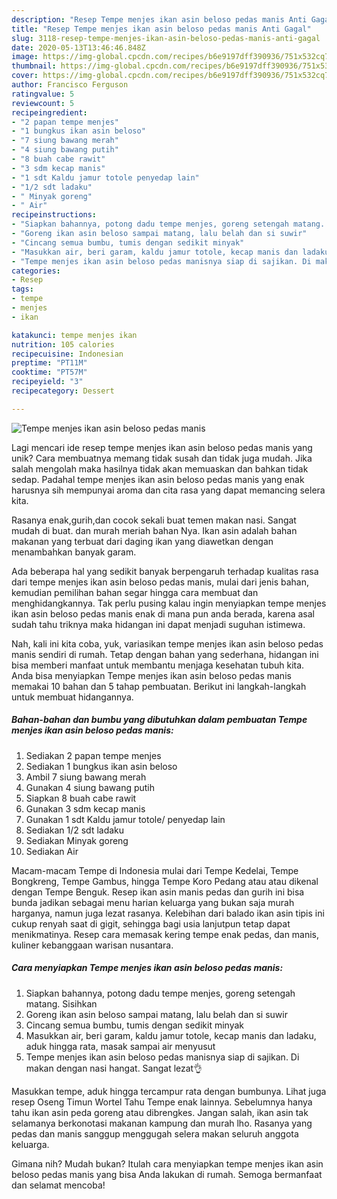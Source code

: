 ```yaml
---
description: "Resep Tempe menjes ikan asin beloso pedas manis Anti Gagal"
title: "Resep Tempe menjes ikan asin beloso pedas manis Anti Gagal"
slug: 3118-resep-tempe-menjes-ikan-asin-beloso-pedas-manis-anti-gagal
date: 2020-05-13T13:46:46.848Z
image: https://img-global.cpcdn.com/recipes/b6e9197dff390936/751x532cq70/tempe-menjes-ikan-asin-beloso-pedas-manis-foto-resep-utama.jpg
thumbnail: https://img-global.cpcdn.com/recipes/b6e9197dff390936/751x532cq70/tempe-menjes-ikan-asin-beloso-pedas-manis-foto-resep-utama.jpg
cover: https://img-global.cpcdn.com/recipes/b6e9197dff390936/751x532cq70/tempe-menjes-ikan-asin-beloso-pedas-manis-foto-resep-utama.jpg
author: Francisco Ferguson
ratingvalue: 5
reviewcount: 5
recipeingredient:
- "2 papan tempe menjes"
- "1 bungkus ikan asin beloso"
- "7 siung bawang merah"
- "4 siung bawang putih"
- "8 buah cabe rawit"
- "3 sdm kecap manis"
- "1 sdt Kaldu jamur totole penyedap lain"
- "1/2 sdt ladaku"
- " Minyak goreng"
- " Air"
recipeinstructions:
- "Siapkan bahannya, potong dadu tempe menjes, goreng setengah matang. Sisihkan"
- "Goreng ikan asin beloso sampai matang, lalu belah dan si suwir"
- "Cincang semua bumbu, tumis dengan sedikit minyak"
- "Masukkan air, beri garam, kaldu jamur totole, kecap manis dan ladaku, aduk hingga rata, masak sampai air menyusut"
- "Tempe menjes ikan asin beloso pedas manisnya siap di sajikan. Di makan dengan nasi hangat. Sangat lezat👌"
categories:
- Resep
tags:
- tempe
- menjes
- ikan

katakunci: tempe menjes ikan 
nutrition: 105 calories
recipecuisine: Indonesian
preptime: "PT11M"
cooktime: "PT57M"
recipeyield: "3"
recipecategory: Dessert

---
```



![Tempe menjes ikan asin beloso pedas manis](https://img-global.cpcdn.com/recipes/b6e9197dff390936/751x532cq70/tempe-menjes-ikan-asin-beloso-pedas-manis-foto-resep-utama.jpg)

Lagi mencari ide resep tempe menjes ikan asin beloso pedas manis yang unik? Cara membuatnya memang tidak susah dan tidak juga mudah. Jika salah mengolah maka hasilnya tidak akan memuaskan dan bahkan tidak sedap. Padahal tempe menjes ikan asin beloso pedas manis yang enak harusnya sih mempunyai aroma dan cita rasa yang dapat memancing selera kita.

Rasanya enak,gurih,dan cocok sekali buat temen makan nasi. Sangat mudah di buat. dan murah meriah bahan Nya. Ikan asin adalah bahan makanan yang terbuat dari daging ikan yang diawetkan dengan menambahkan banyak garam.

Ada beberapa hal yang sedikit banyak berpengaruh terhadap kualitas rasa dari tempe menjes ikan asin beloso pedas manis, mulai dari jenis bahan, kemudian pemilihan bahan segar hingga cara membuat dan menghidangkannya. Tak perlu pusing kalau ingin menyiapkan tempe menjes ikan asin beloso pedas manis enak di mana pun anda berada, karena asal sudah tahu triknya maka hidangan ini dapat menjadi suguhan istimewa.


Nah, kali ini kita coba, yuk, variasikan tempe menjes ikan asin beloso pedas manis sendiri di rumah. Tetap dengan bahan yang sederhana, hidangan ini bisa memberi manfaat untuk membantu menjaga kesehatan tubuh kita. Anda bisa menyiapkan Tempe menjes ikan asin beloso pedas manis memakai 10 bahan dan 5 tahap pembuatan. Berikut ini langkah-langkah untuk membuat hidangannya.

<!--inarticleads1-->

##### Bahan-bahan dan bumbu yang dibutuhkan dalam pembuatan Tempe menjes ikan asin beloso pedas manis:

1. Sediakan 2 papan tempe menjes
1. Sediakan 1 bungkus ikan asin beloso
1. Ambil 7 siung bawang merah
1. Gunakan 4 siung bawang putih
1. Siapkan 8 buah cabe rawit
1. Gunakan 3 sdm kecap manis
1. Gunakan 1 sdt Kaldu jamur totole/ penyedap lain
1. Sediakan 1/2 sdt ladaku
1. Sediakan  Minyak goreng
1. Sediakan  Air


Macam-macam Tempe di Indonesia mulai dari Tempe Kedelai, Tempe Bongkreng, Tempe Gambus, hingga Tempe Koro Pedang atau atau dikenal dengan Tempe Benguk. Resep ikan asin manis pedas dan gurih ini bisa bunda jadikan sebagai menu harian keluarga yang bukan saja murah harganya, namun juga lezat rasanya. Kelebihan dari balado ikan asin tipis ini cukup renyah saat di gigit, sehingga bagi usia lanjutpun tetap dapat menikmatinya. Resep cara memasak kering tempe enak pedas, dan manis, kuliner kebanggaan warisan nusantara. 

<!--inarticleads2-->

##### Cara menyiapkan Tempe menjes ikan asin beloso pedas manis:

1. Siapkan bahannya, potong dadu tempe menjes, goreng setengah matang. Sisihkan
1. Goreng ikan asin beloso sampai matang, lalu belah dan si suwir
1. Cincang semua bumbu, tumis dengan sedikit minyak
1. Masukkan air, beri garam, kaldu jamur totole, kecap manis dan ladaku, aduk hingga rata, masak sampai air menyusut
1. Tempe menjes ikan asin beloso pedas manisnya siap di sajikan. Di makan dengan nasi hangat. Sangat lezat👌


Masukkan tempe, aduk hingga tercampur rata dengan bumbunya. Lihat juga resep Oseng Timun Wortel Tahu Tempe enak lainnya. Sebelumnya hanya tahu ikan asin peda goreng atau dibrengkes. Jangan salah, ikan asin tak selamanya berkonotasi makanan kampung dan murah lho. Rasanya yang pedas dan manis sanggup menggugah selera makan seluruh anggota keluarga. 

Gimana nih? Mudah bukan? Itulah cara menyiapkan tempe menjes ikan asin beloso pedas manis yang bisa Anda lakukan di rumah. Semoga bermanfaat dan selamat mencoba!
